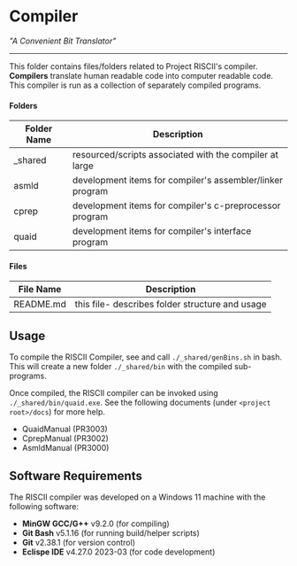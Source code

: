# Compiler
*"A Convenient Bit Translator"*

---

This folder contains files/folders related to Project RISCII's compiler. **Compilers** translate human readable code into computer readable code. This compiler is run as a collection of separately compiled programs.

#### Folders

|Folder Name|Description                                                   |
|-----------|--------------------------------------------------------------|
|\_shared   |resourced/scripts associated with the compiler at large       |
|asmld      |development items for compiler's assembler/linker program     |
|cprep      |development items for compiler's c-preprocessor program       |
|quaid      |development items for compiler's interface program            |

#### Files

|File   Name|Description                                                   |
|-----------|--------------------------------------------------------------|
|README.md  |this file- describes folder structure and usage               |

## Usage

To compile the RISCII Compiler, see and call `./_shared/genBins.sh` in bash. This will create a new folder `./_shared/bin` with the compiled sub-programs.

Once compiled, the RISCII compiler can be invoked using `./_shared/bin/quaid.exe`. See the following documents (under `<project root>/docs`) for more help.

- QuaidManual (PR3003)
- CprepManual (PR3002)
- AsmldManual (PR3000)

## Software Requirements

The RISCII compiler was developed on a Windows 11 machine with the following software:

- **MinGW GCC/G++** v9.2.0 (for compiling)
- **Git Bash** v5.1.16 (for running build/helper scripts)
- **Git** v2.38.1 (for version control)
- **Eclispe IDE** v4.27.0 2023-03 (for code development)
